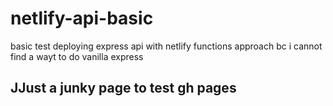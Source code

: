 # netlify-api-basic
basic test deploying express api with netlify functions approach bc i cannot find a wayt to do vanilla express

## JJust a junky page to test gh pages
